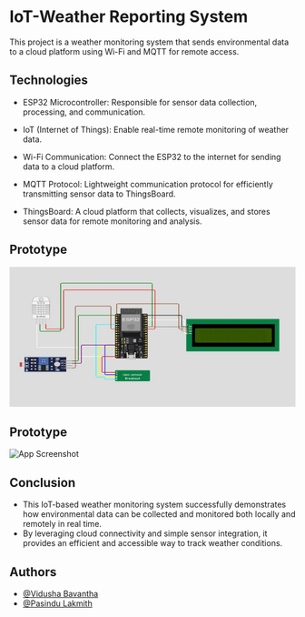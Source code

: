 
# IoT-Weather Reporting System

This project is a weather monitoring system that sends environmental data to a cloud platform using Wi-Fi and MQTT for remote access.

## 


## Technologies

 - ESP32 Microcontroller: Responsible for sensor data collection, processing, and communication.
- IoT (Internet of Things): Enable real-time remote monitoring of weather data.

- Wi-Fi Communication: Connect the ESP32 to the internet for sending data to a cloud platform.

- MQTT Protocol: Lightweight communication protocol for efficiently transmitting sensor data to ThingsBoard.

- ThingsBoard: A cloud platform that collects, visualizes, and stores sensor data for remote monitoring and analysis.

## Prototype

![Screenshot](https://github.com/vidusha8021/IoT-Weather-Reporting-System-/blob/main/Picture1.jpg?raw=true)


## Prototype

![App Screenshot]([https://private-user-images.githubusercontent.com/142562852/374496688-e073d9b0-54fb-42c8-acdc-7cb5941f9b52.jpg?jwt=eyJhbGciOiJIUzI1NiIsInR5cCI6IkpXVCJ9.eyJpc3MiOiJnaXRodWIuY29tIiwiYXVkIjoicmF3LmdpdGh1YnVzZXJjb250ZW50LmNvbSIsImtleSI6ImtleTUiLCJleHAiOjE3MjgzODAxNDIsIm5iZiI6MTcyODM3OTg0MiwicGF0aCI6Ii8xNDI1NjI4NTIvMzc0NDk2Njg4LWUwNzNkOWIwLTU0ZmItNDJjOC1hY2RjLTdjYjU5NDFmOWI1Mi5qcGc_WC1BbXotQWxnb3JpdGhtPUFXUzQtSE1BQy1TSEEyNTYmWC1BbXotQ3JlZGVudGlhbD1BS0lBVkNPRFlMU0E1M1BRSzRaQSUyRjIwMjQxMDA4JTJGdXMtZWFzdC0xJTJGczMlMkZhd3M0X3JlcXVlc3QmWC1BbXotRGF0ZT0yMDI0MTAwOFQwOTMwNDJaJlgtQW16LUV4cGlyZXM9MzAwJlgtQW16LVNpZ25hdHVyZT0wNTE4OTU2YjdlMDNkMWE1ZmVkMTVhOWJkMzE5OGVjMjk0ZDAxNmE0Y2I4OGFjYjFlZDVmMWM2MTNlNWVkNDkwJlgtQW16LVNpZ25lZEhlYWRlcnM9aG9zdCJ9.pXbBqQrOVx8mBvdoDZSa6W3D4AEXn9TSRm7rBwjHkWM](https://github.com/vidusha8021/IoT-Weather-Reporting-System-/blob/main/Picture1.jpg?raw=true))
## Conclusion

 - This IoT-based weather monitoring system successfully demonstrates how environmental data can be collected and monitored both locally and remotely in real time.
- By leveraging cloud connectivity and simple sensor integration, it provides an efficient and accessible way to track weather conditions.

## Authors

- [@Vidusha Bavantha](https://github.com/vidusha8021)
- [@Pasindu Lakmith](https://github.com/PasinduLakmith11)


